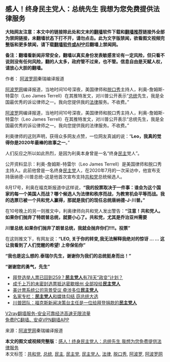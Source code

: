  <h2>感人！终身民主党人：总统先生 我想为您免费提供法律服务</h2> <p class="notice"><b>大陆网友注意：本文中的链接除此处和文末的<a href="https://github.com/bannedbook/fanqiang" >翻墙</a>软件下载和<a href="https://github.com/killgcd/justmysocks/blob/master/README.md">翻墙推荐</a>链接外全部为禁网链接，未翻墙状态下打不开，请勿点击。此为文字版禁闻，欲看图文视频完整版和更多禁闻，请下载<a href="https://github.com/bannedbook/fanqiang">翻墙软件或APP</a>后翻墙上禁闻网。</p><p>备注：翻墙看新闻非常安全，翻墙以真实身份发表敏感言论有一定风险，但只看不说则没有任何风险，翻的人太多，政府管不过来，也不管。信息自由是天赋人权，请放心大胆的翻墙。</b></p>  <div class="entry"> <p>作者： <span class='wp_keywordlink_affiliate'><a href="https://www.aboluowang.com/" title="阿波罗网" target="_blank">阿波罗网</a></span>秦瑞编译报道</p> <p id="summary"><a href="https://www.bannedbook.org/bnews/tag/%e9%98%bf%e6%b3%a2%e7%bd%97%e7%bd%91/" class="st_tag internal_tag" rel="tag" title="标签 阿波罗网 下的日志">阿波罗网</a>编译报道，当地时间10号深夜，美国律师和<a href="https://www.bannedbook.org/bnews/tag/%E8%84%B1%E5%8F%A3%E7%A7%80/" class="st_tag internal_tag" rel="tag" title="标签 脱口秀 下的日志">脱口秀</a>主持人，利奥-詹姆斯-特雷尔（Leo James Terrell）在其推特发文，对川普公开表示“<a href="https://www.bannedbook.org/bnews/tag/%e6%80%bb%e7%bb%9f/" class="st_tag internal_tag" rel="tag" title="标签 总统 下的日志">总统</a>先生，我是全国最优秀的诉讼律师之一。我向您提供我的<a href="https://www.bannedbook.org/bnews/tag/%e6%b3%95%e5%be%8b/" class="st_tag internal_tag" rel="tag" title="标签 法律 下的日志">法律</a>服务。不收费。”</p> <p><a href="https://www.bannedbook.org/bnews/tag/%E9%98%BF%E6%B3%A2%E7%BD%97/" class="st_tag internal_tag" rel="tag" title="标签 阿波罗 下的日志">阿波罗</a>网编译报道，当地时间10号深夜，美国律师和脱口秀主持人，利奥-詹姆斯-特雷尔（Leo James Terrell）在其推特发文，对川普公开表示“总统先生，我是全国最优秀的诉讼律师之一。我向您提供我的法律服务。不收费。”</p> <p></p> <p>利奥律师的这则声明，获得众多网友点赞，一位网友真诚的说：“<strong>Leo，我真的觉得你是2020年最棒的故事之一</strong>。”</p> <p></p>  <p>人们反应之所以如此热烈，是因为利奥本身曾是一名“终身<a href="https://www.bannedbook.org/bnews/tag/%e6%b0%91%e4%b8%bb/" class="st_tag internal_tag" rel="tag" title="标签 民主 下的日志">民主</a>党人”。</p> <p>公开资料显示：利奥-詹姆斯-特雷尔（Leo James Terrell）是美国律师和脱口秀主持人。此前他曾是一名终身<a href="https://www.bannedbook.org/bnews/tag/%e6%b0%91%e4%b8%bb%e5%85%9a/" class="st_tag internal_tag" rel="tag" title="标签 民主党 下的日志">民主党</a>人，在2020年7月的一次采访中，他宣布支持唐纳德-川普总统&#8211;这是他首次宣布支持<a href="https://www.bannedbook.org/bnews/tag/%e5%85%b1%e5%92%8c%e5%85%9a/" class="st_tag internal_tag" rel="tag" title="标签 共和党 下的日志">共和党</a>总统候选人。</p> <p>8月17号，利奥在福克斯报道中这样说，<strong>“我的投票取决于一件事：谁会为这个国家的每一个美国人而战？哪个候选人为法律和秩序而战，为教育机会平等而战。我的选票已被一个共和党人赢得，那就是我们的现任总统唐纳德-J-川普。”</strong></p> <p></p> <p>在10号晚上的另一则推文中，利奥律师向共和党人发出警告：<strong>“注意！共和党人。如果你们抛弃了特朗普总统，就要小心了。共和党，尤其是乔治亚州需要</strong></p> <p><strong>川普总统.如果你们抛弃了朗普总统，我就会抛弃你们!!!!。投票”</strong></p>  <p></p> <p>在这则推文下，有网友说：<strong>&#8220;LEO, 关于你的转变,我无法解释我绝对的惊讶 &#8230; &#8230; 这让我看到了人们觉醒的希望! 上帝保佑你&#8221;</strong></p> <p><strong></strong></p> <p><strong>“我也是这么想的.泰瑞尔先生，谢谢你为我们的总统挺身而出！”</strong></p> <p></p> <p><strong>“谢谢您的勇气，先生”</strong></p>  <p></p> <ul class='op-related-articles' title='相关阅读'> <li><a href='https://www.bannedbook.org/bnews/taiwannews/20201111/1429305.html' target='_blank'>拜登选举人票已回到259？<b>民主党人</b>有78天“政变”计划？</a></li> <li><a href='https://www.bannedbook.org/bnews/cnnews/20201110/1428896.html' target='_blank'>成千上万的未密封选票抵达密歇根州 全部投给<b>民主党人</b></a></li> <li><a href='https://www.bannedbook.org/bnews/bannedvideo/20201110/1428668.html' target='_blank'>美计票系统公司背景受议 牵涉多位<b>民主党人</b></a></li> <li><a href='https://www.bannedbook.org/bnews/cbnews/20201110/1428564.html' target='_blank'>名家专栏：<b>民主党人</b>和媒体勾结 窃总统大选</a></li> <li><a href='https://www.bannedbook.org/bnews/cnnews/20201109/1428195.html' target='_blank'>川普团队：福克斯新闻决策台主任是一位给拜登捐款的<b>民主党人</b></a></li> </ul> <p class="texttj"> <a href="https://www.bannedbook.org/forum23/topic22702.html" target="_blank">V2ray翻墙服务-安全可靠经济高速无限流量</a><br/> <a href="https://github.com/bannedbook/fanqiang/wiki/%E7%A6%81%E9%97%BB%E7%BD%91%E5%AE%89%E5%8D%93%E7%BF%BB%E5%A2%99%E6%96%B0%E9%97%BBAPP" target="_blank">免费PC翻墙、安卓VPN翻墙APP</a></p><p> 来源：<a href="https://www.aboluowang.com/2020/1111/1522182.html" target="_blank">阿波罗网</a>秦瑞编译报道 </p><a name='sharetosocial'></a>       <div><b>本文的图文或视频完整版</b>：<a href='https://www.bannedbook.org/bnews/topimagenews/20201111/1429360.html'>感人！终身民主党人：总统先生 我想为您免费提供法律服务</a></div>  </div><!--END ENTRY--> <div class="postfooter"> <div>本文标签：<a href="https://www.bannedbook.org/bnews/tag/%e5%85%b1%e5%92%8c%e5%85%9a/" rel="tag">共和党</a>, <a href="https://www.bannedbook.org/bnews/tag/%e6%80%bb%e7%bb%9f/" rel="tag">总统</a>, <a href="https://www.bannedbook.org/bnews/tag/%e6%b0%91%e4%b8%bb/" rel="tag">民主</a>, <a href="https://www.bannedbook.org/bnews/tag/%e6%b0%91%e4%b8%bb%e5%85%9a/" rel="tag">民主党</a>, <a href="https://www.bannedbook.org/bnews/tag/%e6%b0%91%e4%b8%bb%e5%85%9a%e4%ba%ba/" rel="tag">民主党人</a>, <a href="https://www.bannedbook.org/bnews/tag/%e6%b3%95%e5%be%8b/" rel="tag">法律</a>, <a href="https://www.bannedbook.org/bnews/tag/%E8%84%B1%E5%8F%A3%E7%A7%80/" rel="tag">脱口秀</a>, <a href="https://www.bannedbook.org/bnews/tag/%E9%98%BF%E6%B3%A2%E7%BD%97/" rel="tag">阿波罗</a>, <a href="https://www.bannedbook.org/bnews/tag/%e9%98%bf%e6%b3%a2%e7%bd%97%e7%bd%91/" rel="tag">阿波罗网</a></div>  </div><!--END POSTFOOTER--> 